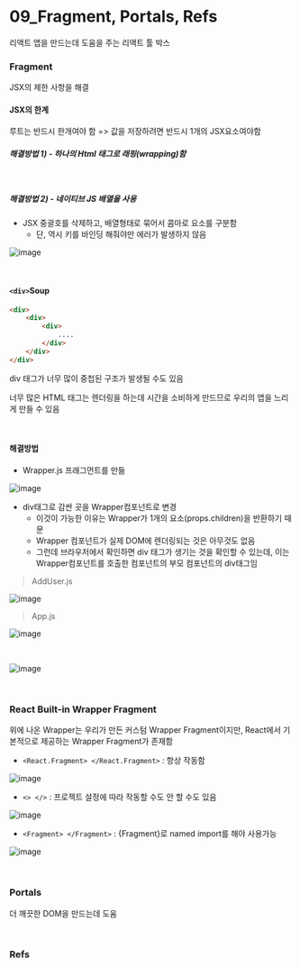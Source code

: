 # 09_Fragment, Portals, Refs

리액트 앱을 만드는데 도움을 주는 리액트 툴 박스

### Fragment

JSX의 제한 사항을 해결

#### JSX의 한계

루트는 반드시 한개여야 함 => 값을 저장하려면 반드시 1개의 JSX요소여야함

##### 해결방법 1) - 하나의 Html 태그로 래핑(wrapping)함

<br>

##### 해결방법 2) - 네이티브 JS 배열을 사용

- JSX 중괄호를 삭제하고, 배열형태로 묶어서 콤마로 요소를 구분함
  - 단, 역시 키를 바인딩 해줘야만 에러가 발생하지 않음

![image](https://user-images.githubusercontent.com/93081720/178021375-8d782079-7785-4c2e-8f95-8e0dadd2a470.png)

<br>

#### `<div>`Soup

```html
<div>
    <div>
        <div>
            ....
        </div>
    </div>
</div>
```

div 태그가 너무 많이 중첩된 구조가 발생될 수도 있음

너무 많은 HTML 태그는 렌더링을 하는데 시간을 소비하게 만드므로 우리의 앱을 느리게 만들 수 있음

<br>

#### 해결방법

- Wrapper.js 프래그먼트를 만듦

![image](https://user-images.githubusercontent.com/93081720/178022832-b4b2aebf-5c4e-420c-9846-f3a048d796b3.png)

- div태그로 감싼 곳을 Wrapper컴포넌트로 변경
  - 이것이 가능한 이유는 Wrapper가 1개의 요소(props.children)을 반환하기 때문
  - Wrapper 컴포넌트가 실제 DOM에 렌더링되는 것은 아무것도 없음
  - 그런데 브라우저에서 확인하면 div 태그가 생기는 것을 확인할 수 있는데, 이는 Wrapper컴포넌트를 호출한 컴포넌트의 부모 컴포넌트의 div태그임

> AddUser.js

![image](https://user-images.githubusercontent.com/93081720/178022951-e16c1a4d-ec31-4baf-be48-211319a52240.png)

> App.js

![image](https://user-images.githubusercontent.com/93081720/178023873-203c41f9-e1e2-49b8-9a26-3f12575b43ba.png)

<br>

![image](https://user-images.githubusercontent.com/93081720/178024032-cd4cd4a0-8d26-4caf-8f43-22674a27bfe1.png)

<br>

### React Built-in Wrapper Fragment

위에 나온 Wrapper는 우리가 만든 커스텀 Wrapper Fragment이지만, React에서 기본적으로 제공하는 Wrapper Fragment가 존재함

- `<React.Fragment> </React.Fragment>` : 항상 작동함

![image](https://user-images.githubusercontent.com/93081720/178025064-210973fa-5cff-4021-ae85-699f93deaf34.png)

- `<> </>` : 프로젝트 설정에 따라 작동할 수도 안 할 수도 있음 

![image](https://user-images.githubusercontent.com/93081720/178024975-5fd8503b-f8b7-4cf2-b47c-a499bec64af7.png)

- `<Fragment> </Fragment>` : {Fragment}로 named import를 해야 사용가능

![image](https://user-images.githubusercontent.com/93081720/178025125-0b6690e3-df25-4fcf-9604-3b875ef099af.png)

<br>

### Portals

더 깨끗한 DOM을 만드는데 도움

<br>

### Refs



<br>

